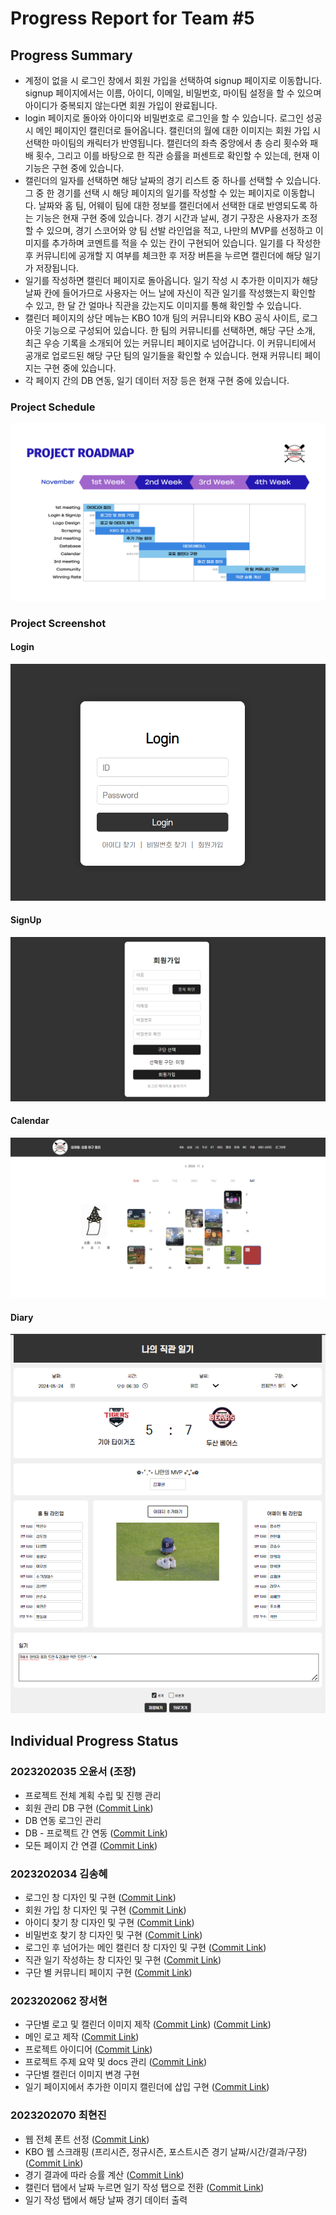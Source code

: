 # Progress Report for Team #5

## Progress Summary 
* 계정이 없을 시 로그인 창에서 회원 가입을 선택하여 signup 페이지로 이동합니다. signup 페이지에서는 이름, 아이디, 이메일, 비밀번호, 마이팀 설정을 할 수 있으며 아이디가 중복되지 않는다면 회원 가입이 완료됩니다.
* login 페이지로 돌아와 아이디와 비밀번호로 로그인을 할 수 있습니다. 로그인 성공 시 메인 페이지인 캘린더로 들어옵니다. 캘린더의 월에 대한 이미지는 회원 가입 시 선택한 마이팀의 캐릭터가 반영됩니다. 캘린더의 좌측 중앙에서 총 승리 횟수와 패배 횟수, 그리고 이를 바탕으로 한 직관 승률을 퍼센트로 확인할 수 있는데, 현재 이 기능은 구현 중에 있습니다.
* 캘린더의 일자를 선택하면 해당 날짜의 경기 리스트 중 하나를 선택할 수 있습니다. 그 중 한 경기를 선택 시 해당 페이지의 일기를 작성할 수 있는 페이지로 이동합니다. 날짜와 홈 팀, 어웨이 팀에 대한 정보를 캘린더에서 선택한 대로 반영되도록 하는 기능은 현재 구현 중에 있습니다. 경기 시간과 날씨, 경기 구장은 사용자가 조정할 수 있으며, 경기 스코어와 양 팀 선발 라인업을 적고, 나만의 MVP를 선정하고 이미지를 추가하며 코멘트를 적을 수 있는 칸이 구현되어 있습니다. 일기를 다 작성한 후 커뮤니티에 공개할 지 여부를 체크한 후 저장 버튼을 누르면 캘린더에 해당 일기가 저장됩니다.
* 일기를 작성하면 캘린더 페이지로 돌아옵니다. 일기 작성 시 추가한 이미지가 해당 날짜 칸에 들어가므로 사용자는 어느 날에 자신이 직관 일기를 작성했는지 확인할 수 있고, 한 달 간 얼마나 직관을 갔는지도 이미지를 통해 확인할 수 있습니다.
* 캘린더 페이지의 상단 메뉴는 KBO 10개 팀의 커뮤니티와 KBO 공식 사이트, 로그아웃 기능으로 구성되어 있습니다. 한 팀의 커뮤니티를 선택하면, 해당 구단 소개, 최근 우승 기록을 소개되어 있는 커뮤니티 페이지로 넘어갑니다. 이 커뮤니티에서 공개로 업로드된 해당 구단 팀의 일기들을 확인할 수 있습니다. 현재 커뮤니티 페이지는 구현 중에 있습니다.
* 각 페이지 간의 DB 연동, 일기 데이터 저장 등은 현재 구현 중에 있습니다.



### Project Schedule
![Sample Gantt](/roadmap.png)



### Project Screenshot
#### Login
![Sample UI](/login_example.png)
#### SignUp
![Sample UI](/signup_example.png)
#### Calendar
![Sample UI](/calendar_example.jpeg)
#### Diary
![Sample UI](/diary_example.png)



## Individual Progress Status
### 2023202035 오윤서 (조장)
* 프로젝트 전체 계획 수립 및 진행 관리
* 회원 관리 DB 구현 ([Commit Link](https://github.com/choehyeonjin/OSS-YYJ-group5/commit/fbc8e5d98ecb90739eaa44a86e1e850597cbe970))
* DB 연동 로그인 관리
* DB - 프로젝트 간 연동 ([Commit Link](https://github.com/choehyeonjin/OSS-YYJ-group5/commit/fbc8e5d98ecb90739eaa44a86e1e850597cbe970#diff-d7c9c4e37c37bdbf3fd7007e8e5a111ba1cbfecdd20b76f549a385ebc890e552))
* 모든 페이지 간 연결 ([Commit Link](https://github.com/choehyeonjin/OSS-YYJ-group5/commit/fbc8e5d98ecb90739eaa44a86e1e850597cbe970#diff-e8e9eea3276b2de9a74fd257902dc74c846f6fc8653bbddf45d738b71201f93d))

### 2023202034 김송혜
* 로그인 창 디자인 및 구현 ([Commit Link](https://github.com/choehyeonjin/OSS-YYJ-group5/commit/bb0b8d6b2a0d0eef7153e414201cc617b5727171))
* 회원 가입 창 디자인 및 구현 ([Commit Link](https://github.com/choehyeonjin/OSS-YYJ-group5/commit/3a0edad0b6cc1ec1a0e0975e33acf3af476f58b4))
* 아이디 찾기 창 디자인 및 구현 ([Commit Link](https://github.com/choehyeonjin/OSS-YYJ-group5/commit/3a712c69880febe243d51c31867975540fab1242))
* 비밀번호 찾기 창 디자인 및 구현 ([Commit Link](https://github.com/choehyeonjin/OSS-YYJ-group5/commit/7dc27dc8c681ec3885f77f9640223be8b1d2dc4e))
* 로그인 후 넘어가는 메인 캘린더 창 디자인 및 구현 ([Commit Link](https://github.com/choehyeonjin/OSS-YYJ-group5/commit/bb0b8d6b2a0d0eef7153e414201cc617b5727171))
* 직관 일기 작성하는 창 디자인 및 구현 ([Commit Link](https://github.com/choehyeonjin/OSS-YYJ-group5/commit/176b386746e6aedb0677bcfbc2c4bc7d986f989b))
* 구단 별 커뮤니티 페이지 구현 ([Commit Link](https://github.com/choehyeonjin/OSS-YYJ-group5/commit/51912ed3bd0d4d28d623e60a693a2065cac7ae28))

### 2023202062 장서현

* 구단별 로고 및 캘린더 이미지 제작 ([Commit Link](https://github.com/choehyeonjin/OSS-YYJ-group5/commit/f06a221143728f3ae7b36200b38bda833bd98340)) ([Commit Link](https://github.com/choehyeonjin/OSS-YYJ-group5/commit/21d229d01b98b72f6849381cafd092dc33786844))
* 메인 로고 제작 ([Commit Link](https://github.com/choehyeonjin/OSS-YYJ-group5/commit/bb97dbeb46fcdd21d9230b2b6757d7a1584b8e58))
* 프로젝트 아이디어 ([Commit Link](https://github.com/choehyeonjin/OSS-YYJ-group5/commit/c18a962b1f8188a9931396df66fa1df78d527add))
* 프로젝트 주제 요약 및 docs 관리 ([Commit Link](https://github.com/choehyeonjin/OSS-YYJ-group5/commit/c18a962b1f8188a9931396df66fa1df78d527add))
* 구단별 캘린더 이미지 변경 구현
* 일기 페이지에서 추가한 이미지 캘린더에 삽입 구현 ([Commit Link](https://github.com/choehyeonjin/OSS-YYJ-group5/commit/2b76e03bef55807da8442f877c78382ce4163fdc))

### 2023202070 최현진

* 웹 전체 폰트 선정 ([Commit Link](https://github.com/choehyeonjin/OSS-YYJ-group5/tree/feature/diary-page/font))
* KBO 웹 스크래핑 (프리시즌, 정규시즌, 포스트시즌 경기 날짜/시간/결과/구장) ([Commit Link]())
* 경기 결과에 따라 승률 계산 ([Commit Link]())
* 캘린더 탭에서 날짜 누르면 일기 작성 탭으로 전환 ([Commit Link](https://github.com/choehyeonjin/OSS-YYJ-group5/blob/feature/diary-page/diary.html))
* 일기 작성 탭에서 해당 날짜 경기 데이터 출력
